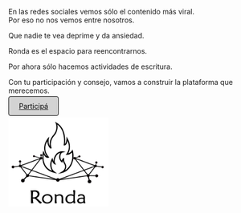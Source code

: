 En las redes sociales vemos sólo el contenido más viral.    
Por eso no nos vemos entre nosotros.

Que nadie te vea deprime y da ansiedad.

Ronda es el espacio para reencontrarnos. 

Por ahora sólo hacemos actividades de escritura. 

Con tu participación y consejo, vamos a construir la plataforma que merecemos.


[<span style="padding: 10px 20px; background-color: #D3D3D3; color: #0A0A0A; border: 1px solid #000; border-radius: 4px; cursor: pointer; transition: background-color 0.3s ease;">Participá</span>](actividad.md)

<a href="index.html">
  <img src="logo.png" alt="Logo" width="199" height="178">
</a>
